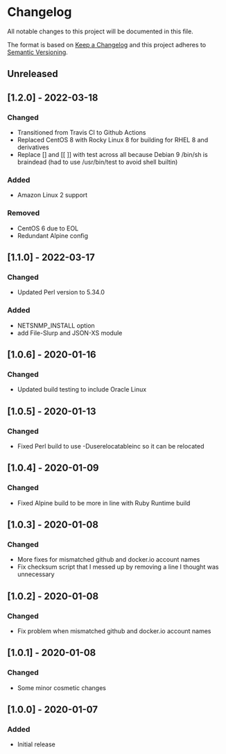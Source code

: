 # Changelog
All notable changes to this project will be documented in this file.

The format is based on [Keep a Changelog](http://keepachangelog.com/en/1.0.0/)
and this project adheres to [Semantic
Versioning](http://semver.org/spec/v2.0.0.html).

## Unreleased

## [1.2.0] - 2022-03-18

### Changed
- Transitioned from Travis CI to Github Actions
- Replaced CentOS 8 with Rocky Linux 8 for building for RHEL 8 and derivatives
- Replace [] and [[ ]] with test across all because Debian 9 /bin/sh is braindead (had to use /usr/bin/test to avoid shell builtin)

### Added
- Amazon Linux 2 support

### Removed
- CentOS 6 due to EOL
- Redundant Alpine config

## [1.1.0] - 2022-03-17

### Changed
- Updated Perl version to 5.34.0

### Added
- NETSNMP_INSTALL option
- add File-Slurp and JSON-XS module

## [1.0.6] - 2020-01-16

### Changed
- Updated build testing to include Oracle Linux

## [1.0.5] - 2020-01-13

### Changed
- Fixed Perl build to use -Duserelocatableinc so it can be relocated

## [1.0.4] - 2020-01-09

### Changed
- Fixed Alpine build to be more in line with Ruby Runtime build

## [1.0.3] - 2020-01-08

### Changed
- More fixes for mismatched github and docker.io account names
- Fix checksum script that I messed up by removing a line I thought was unnecessary

## [1.0.2] - 2020-01-08

### Changed
- Fix problem when mismatched github and docker.io account names

## [1.0.1] - 2020-01-08

### Changed
- Some minor cosmetic changes

## [1.0.0] - 2020-01-07

### Added
- Initial release
